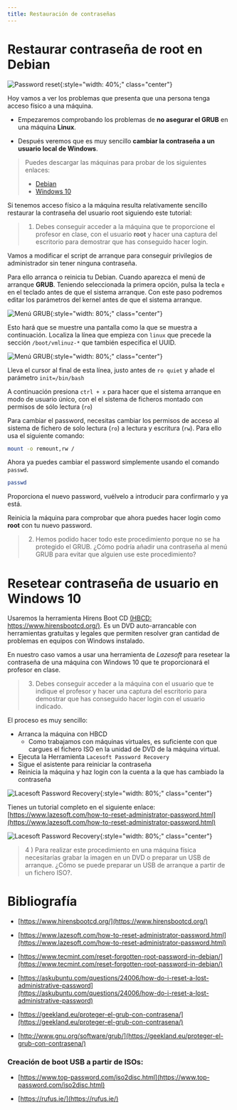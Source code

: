 ```yaml
---
title: Restauración de contraseñas
---
```



<!--
Esta práctica se debe acompañar de dos máquinas virutales:

Una debian 10 con un password en root seguro
Una con Windows 10 con un usuario que sea administrador seguro
 * En mi caso el usuario es fperez

En cada página se pondrá un fondo de pantalla distinto en los usuarios objetivo para asegurar que el reseteo de password ha sido realizado satisfactoriamente. 

PWD máquinas: gatoperro1
-->
# Restaurar contraseña de root en Debian


![Password reset](../img/resetPass/rst_passwd.png){:style="width: 40%;" class="center"}


Hoy vamos a ver los problemas que presenta que una persona tenga acceso físico a una máquina.

* Empezaremos comprobando los problemas de **no asegurar el GRUB** en una máquina **Linux**.

* Después veremos que es muy sencillo **cambiar la contraseña a un usuario local de Windows**.


> Puedes descargar las máquinas para probar de los siguientes enlaces:
> 
> - [Debian](https://drive.google.com/file/d/1Ug51cI5QU_JRXc5AYDtzopPzgialnQ-m/view?usp=drive_link)
> - [Windows 10](https://drive.google.com/file/d/154_79tj0vYpHCziFwr08BgwjeX9F2V1R/view?usp=sharing)
> 


Si tenemos acceso físico a la máquina resulta relativamente sencillo restaurar la contraseña del usuario root siguiendo este tutorial:

> 1) Debes conseguir acceder a la máquina que te proporcione el profesor en clase, con el usuario **root** y hacer una captura del escritorio para demostrar que has conseguido hacer login. 

Vamos a modificar el script de arranque para conseguir privilegios de administrador sin tener ninguna contraseña.

Para ello arranca o reinicia tu Debian. Cuando aparezca el menú de arranque **GRUB**. Teniendo seleccionada la primera opción, pulsa la tecla `e` en el teclado antes de que el sistema arranque. Con este paso podremos editar los parámetros del kernel antes de que el sistema arranque.

![Menú GRUB](../img/resetPass/deb10_grub.jpg){:style="width: 80%;" class="center"}

Esto hará que se muestre una pantalla como la que se muestra a continuación. Localiza la línea que empieza con  `linux` que precede la sección `/boot/vmlinuz-*` que también especifica el UUID.

![Menú GRUB](../img/resetPass/deb10_grup_kernel_params.jpg){:style="width: 80%;" class="center"}

Lleva el cursor al final de esta línea, justo antes de `ro quiet` y añade el parámetro `init=/bin/bash`

A continuación presiona `ctrl + x` para hacer que el sistema arranque en modo de usuario único, con el el sistema de ficheros montado con permisos de sólo lectura (`ro`)

Para cambiar el password, necesitas cambiar los permisos de acceso al sistema de fichero de solo lectura (`ro`) a lectura y escritura (`rw`). Para ello usa el siguiente comando:

```sh
mount -o remount,rw /
```

Ahora ya puedes cambiar el password simplemente usando el comando `passwd`. 

```sh
passwd
```

Proporciona el nuevo password, vuélvelo a introducir para confirmarlo y ya está.

Reinicia la máquina para comprobar que ahora puedes hacer login como **root** con tu nuevo password.

> 2) Hemos podido hacer todo este procedimiento porque no se ha protegido el GRUB. ¿Cómo podría añadir una contraseña al menú GRUB para evitar que alguien use este procedimiento?

# Resetear contraseña de usuario en Windows 10

Usaremos la herramienta Hirens Boot CD [(HBCD: https://www.hirensbootcd.org/)](https://www.hirensbootcd.org/). Es un DVD auto-arrancable con herramientas gratuítas y legales que permiten resolver gran cantidad de problemas en equipos con Windows instalado.

En nuestro caso vamos a usar una herramienta de *Lazesoft* para resetear la contraseña de una máquina con Windows 10 que te proporcionará el profesor en clase. 

> 3) Debes conseguir acceder a la máquina con el usuario que te indique el profesor y hacer una captura del escritorio para demostrar que has conseguido hacer login con el usuario indicado. 

El proceso es muy sencillo:

* Arranca la máquina con HBCD
	* Como trabajamos con máquinas virtuales, es suficiente con que cargues el fichero ISO en la unidad de DVD de la máquina virtual. 
* Ejecuta la Herramienta `Lacesoft Password Recovery`
* Sigue el asistente para reiniciar la contraseña
* Reinicia la máquina y haz login con la cuenta a la que has cambiado la contraseña 

![Lacesoft Password Recovery](../img/resetPass/HBCD_lacesoft.png){:style="width: 80%;" class="center"}

Tienes un tutorial completo en el siguiente enlace: [https://www.lazesoft.com/how-to-reset-administrator-password.html](https://www.lazesoft.com/how-to-reset-administrator-password.html)

![Lacesoft Password Recovery](../img/resetPass/HBCD_user_reset.png){:style="width: 80%;" class="center"}

> 4 ) Para realizar este procedimiento en una máquina física necesitarías grabar la imagen en un DVD o preparar un USB de arranque. ¿Cómo se puede preparar un USB de arranque a partir de un fichero ISO?.


# Bibliografía

- [https://www.hirensbootcd.org/](https://www.hirensbootcd.org/)

- [https://www.lazesoft.com/how-to-reset-administrator-password.html](https://www.lazesoft.com/how-to-reset-administrator-password.html)

- [https://www.tecmint.com/reset-forgotten-root-password-in-debian/](https://www.tecmint.com/reset-forgotten-root-password-in-debian/)

- [https://askubuntu.com/questions/24006/how-do-i-reset-a-lost-administrative-password](https://askubuntu.com/questions/24006/how-do-i-reset-a-lost-administrative-password)

- [https://geekland.eu/proteger-el-grub-con-contrasena/](https://geekland.eu/proteger-el-grub-con-contrasena/)

- [http://www.gnu.org/software/grub/](https://geekland.eu/proteger-el-grub-con-contrasena/)

### Creación de boot USB a partir de ISOs: 

- [https://www.top-password.com/iso2disc.html](https://www.top-password.com/iso2disc.html)

- [https://rufus.ie/](https://rufus.ie/)

